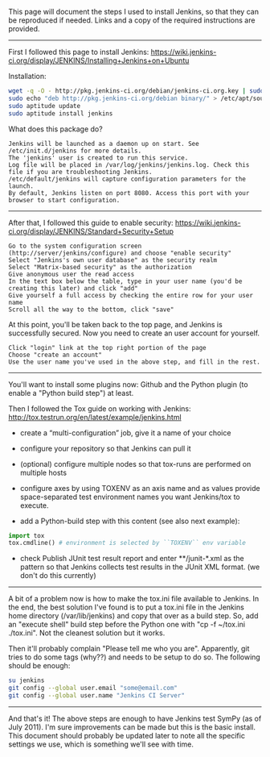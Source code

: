This page will document the steps I used to install Jenkins, so that they can be reproduced if needed. Links and a copy of the required instructions are provided.

***

First I followed this page to install Jenkins: https://wiki.jenkins-ci.org/display/JENKINS/Installing+Jenkins+on+Ubuntu

Installation:

```bash
wget -q -O - http://pkg.jenkins-ci.org/debian/jenkins-ci.org.key | sudo apt-key add -
sudo echo "deb http://pkg.jenkins-ci.org/debian binary/" > /etc/apt/sources.list.d/jenkins.list
sudo aptitude update
sudo aptitude install jenkins
```

What does this package do?

    Jenkins will be launched as a daemon up on start. See /etc/init.d/jenkins for more details.
    The 'jenkins' user is created to run this service.
    Log file will be placed in /var/log/jenkins/jenkins.log. Check this file if you are troubleshooting Jenkins.
    /etc/default/jenkins will capture configuration parameters for the launch.
    By default, Jenkins listen on port 8080. Access this port with your browser to start configuration.

***

After that, I followed this guide to enable security: https://wiki.jenkins-ci.org/display/JENKINS/Standard+Security+Setup

    Go to the system configuration screen (http://server/jenkins/configure) and choose "enable security"
    Select "Jenkins's own user database" as the security realm
    Select "Matrix-based security" as the authorization
    Give anonymous user the read access
    In the text box below the table, type in your user name (you'd be creating this later) and click "add"
    Give yourself a full access by checking the entire row for your user name
    Scroll all the way to the bottom, click "save"

At this point, you'll be taken back to the top page, and Jenkins is successfully secured. Now you need to create an user account for yourself.

    Click "login" link at the top right portion of the page
    Choose "create an account"
    Use the user name you've used in the above step, and fill in the rest.

***

You'll want to install some plugins now: Github and the Python plugin (to enable a "Python build step") at least.

Then I followed the Tox guide on working with Jenkins: http://tox.testrun.org/en/latest/example/jenkins.html

* create a “multi-configuration” job, give it a name of your choice

* configure your repository so that Jenkins can pull it

* (optional) configure multiple nodes so that tox-runs are performed on multiple hosts

* configure axes by using TOXENV as an axis name and as values provide space-separated test environment names you want Jenkins/tox to execute.

* add a Python-build step with this content (see also next example):

```python
import tox
tox.cmdline() # environment is selected by ``TOXENV`` env variable
```

* check Publish JUnit test result report and enter **/junit-*.xml as the pattern so that Jenkins collects test results in the JUnit XML format.  (we don't do this currently)

***

A bit of a problem now is how to make the tox.ini file available to Jenkins. In the end, the best solution I've found is to put a tox.ini file in the Jenkins home directory (/var/lib/jenkins) and copy that over as a build step. So, add an "execute shell" build step before the Python one with "cp -f ~/tox.ini ./tox.ini". Not the cleanest solution but it works.

Then it'll probably complain "Please tell me who you are". Apparently, git tries to do some tags (why??) and needs to be setup to do so. The following should be enough:

```bash
su jenkins
git config --global user.email "some@email.com"
git config --global user.name "Jenkins CI Server"
```

***

And that's it! The above steps are enough to have Jenkins test SymPy (as of July 2011). I'm sure improvements can be made but this is the basic install. This document should probably be updated later to note all the specific settings we use, which is something we'll see with time. 